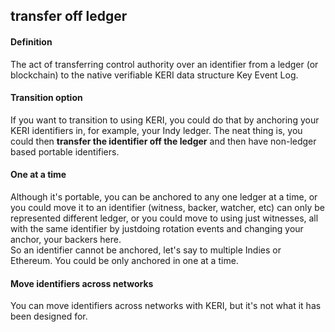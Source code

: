 ## transfer off ledger

<h4>Definition</h4><p>The act of transferring control authority over an identifier from a ledger (or blockchain) to the native verifiable KERI data structure Key Event Log.</p><h4>Transition option</h4><p>If you want to transition to using KERI, you could do that by anchoring your KERI identifiers in, for example, your Indy ledger. The neat thing is, you could then <strong>transfer the identifier off the ledger</strong> and then have non-ledger based portable identifiers.</p><h4>One at a time</h4><p>Although it&#39;s portable, you can be anchored to any one ledger at a time, or you could move it to an identifier (witness, backer, watcher, etc) can only be represented different ledger, or you could move to using just witnesses, all with the same identifier by justdoing rotation events and changing your anchor, your backers here.<br>So an identifier cannot be anchored, let&#39;s say to multiple Indies or Ethereum. You could be only anchored in one at a time.</p><h4>Move identifiers across networks</h4><p>You can move identifiers across networks with KERI, but it&#39;s not what it has been designed for.</p>

